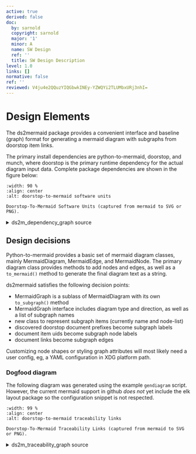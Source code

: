 ```yaml
---
active: true
derived: false
doc:
  by: sarnold
  copyright: sarnold
  major: '1'
  minor: A
  name: SW Design
  ref: ''
  title: SW Design Description
level: 1.0
links: []
normative: false
ref: ''
reviewed: V4ju4e2QQuzYIQGbwkINEy-YZWQYi2TLUMbxURj3nhI=
---
```


# Design Elements

The ds2mermaid package provides a convenient interface and baseline
(graph) format for generating a mermaid diagram with subgraphs from
doorstop item links.

The primary install dependencies are python-to-mermaid, doorstop, and
munch, where doorstop is the primary runtime dependency for the actual
diagram input data. Complete package dependencies are shown in the
figure below:

```{figure} assets/ds2m_dependency_graph.svg
:width: 90 %
:align: center
:alt: doorstop-to-mermaid software units

Doorstop-To-Mermaid Software Units (captured from mermaid to SVG or PNG).
```


<details>
  <summary>ds2m_dependency_graph source</summary>
  ds2mermaid dependency graph showing primary software units.

```
  graph TB
    subgraph id1[ds2mermaid Dependencies]
      subgraph id2[Python Packages]
        A(ds2mermaid)
        B(python-to-mermaid)
        C(munch)
        D{doorstop}
      end
    end
    A ==> B & C & D
    D -.-> A
```
</details>

## Design decisions

Python-to-mermaid provides a basic set of mermaid diagram classes, mainly
MermaidDiagram, MermaidEdge, and MermaidNode. The primary diagram class
provides methods to add nodes and edges, as well as a ``to_mermaid()``
method to generate the final diagram text as a string.

ds2mermaid satisfies the following decision points:

* MermaidGraph is a sublass of MermaidDiagram with its own ``to_subgraph()``
  method
* MermaidGraph interface includes diagram type and direction, as well as
  a list of subgraph names
* new class to represent subgraph items (currently name and node-list)
* discovered doorstop document prefixes become subgraph labels
* document item uids become subgraph node labels
* document links become subgraph edges

Customizing node shapes or styling graph attributes will most likely need
a user config, eg, a YAML configuration in XDG platform path.

### Dogfood diagram

The following diagram was generated using the example ``gendiagram``
script. However, the current mermaid support in github *does not* yet
include the elk layout package so the configuration snippet is not
respected.

```{figure} assets/ds2m_traceability_graph.svg
:width: 99 %
:align: center
:alt: doorstop-to-mermaid traceability links

Doorstop-To-Mermaid Traceability Links (captured from mermaid to SVG or PNG).
```

<details>
  <summary>ds2m_traceability_graph source</summary>
  ds2mermaid requirements traceability graph showing child links.

```
%%{
  init: {
    'theme': 'base',
    'flowchart': {
      'defaultRenderer': 'elk',
      'mergeEdges': false,
    }
  }
}%%

flowchart TD
  subgraph REQ
    REQ001["REQ001"]
    REQ002["REQ002"]
    REQ003["REQ003"]
    REQ004["REQ004"]
    REQ005["REQ005"]
    REQ006["REQ006"]
    REQ007["REQ007"]
  end
  subgraph TST
    TST001["TST001"]
    TST002["TST002"]
    TST003["TST003"]
    TST004["TST004"]
  end
  subgraph SDD
    SDD001["SDD001"]
    SDD002["SDD002"]
    SDD003["SDD003"]
  end
    TST002 ----> REQ002
    TST002 ----> REQ004
    TST003 ----> REQ003
    TST004 ----> REQ005
    TST004 ----> REQ006
    SDD002 ----> REQ002
    SDD002 ----> REQ003
    SDD002 ----> REQ004
    SDD003 ----> REQ007
```
</details>